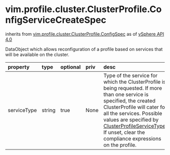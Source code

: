 vim.profile.cluster.ClusterProfile.ConfigServiceCreateSpec
==========================================================
inherits from [vim.profile.cluster.ClusterProfile.ConfigSpec](docs/vim.profile.cluster.ClusterProfile.ConfigSpec.md)
as of [vSphere API 4.0](vim.version.md#vim.version.version5)


DataObject which allows reconfiguration of a profile  based on services that will be available on the cluster.

| property | type | optional | priv | desc |
|:---------|:-----|:---------|:-----|:-----|
| serviceType | string | true | None | Type of the service for which the ClusterProfile is being requested.  If more than one service is specified, the created ClusterProfile  will cater for all the services.  Possible values are specified by   <a href="vim.profile.cluster.ClusterProfile.ServiceType.md">ClusterProfileServiceType</a>.  If unset, clear the compliance expressions on the profile. |


